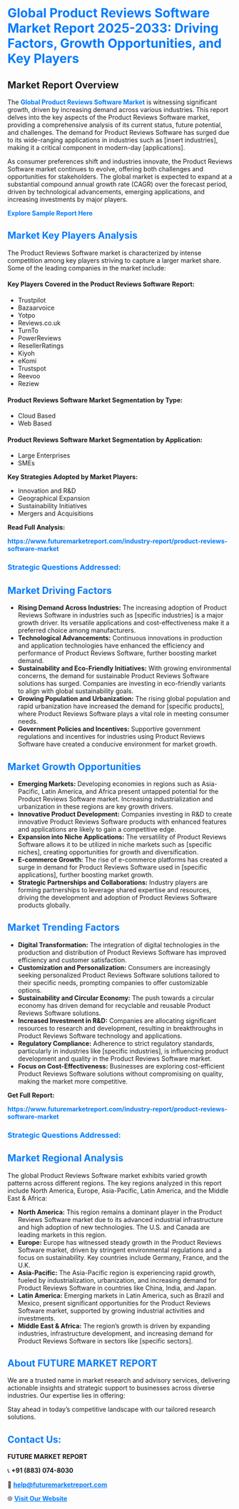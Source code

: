 <h1 style="color: #007BFF;">Global Product Reviews Software Market Report 2025-2033: Driving Factors, Growth Opportunities, and Key Players</h1>

<section id="overview">
<h2>Market Report Overview</h2>
<p>The <a href="https://www.futuremarketreport.com/industry-report/product-reviews-software-market" style="color: #007BFF; text-decoration: none;"><strong>Global Product Reviews Software Market</strong></a> is witnessing significant growth, driven by increasing demand across various industries. This report delves into the key aspects of the Product Reviews Software market, providing a comprehensive analysis of its current status, future potential, and challenges. The demand for Product Reviews Software has surged due to its wide-ranging applications in industries such as [insert industries], making it a critical component in modern-day [applications].</p>
<p>As consumer preferences shift and industries innovate, the Product Reviews Software market continues to evolve, offering both challenges and opportunities for stakeholders. The global market is expected to expand at a substantial compound annual growth rate (CAGR) over the forecast period, driven by technological advancements, emerging applications, and increasing investments by major players.</p>
</section>

<section id="overview">
<p><a href="https://www.futuremarketreport.com/request-sample/reportId=40972" style="color: #007BFF; text-decoration: none;"><strong>Explore Sample Report Here</strong></a></p>
</section>

<section id="key-players">
<h2 style="color: #007BFF;">Market Key Players Analysis</h2>
<p>The Product Reviews Software market is characterized by intense competition among key players striving to capture a larger market share. Some of the leading companies in the market include:</p>
<h4>Key Players Covered in the Product Reviews Software Report:</h4>
<ul><li>Trustpilot</li><li>Bazaarvoice</li><li>Yotpo</li><li>Reviews.co.uk</li><li>TurnTo</li><li>PowerReviews</li><li>ResellerRatings</li><li>Kiyoh</li><li>eKomi</li><li>Trustspot</li><li>Reevoo</li><li>Reziew</li></ul>
<h4>Product Reviews Software Market Segmentation by Type:</h4>
<ul><li>Cloud Based</li><li>Web Based</li></ul>

<h4>Product Reviews Software Market Segmentation by Application:</h4>
<ul><li>Large Enterprises</li><li>SMEs</li></ul>
<p><strong>Key Strategies Adopted by Market Players:</strong></p>
<ul>
<li>Innovation and R&D</li>
<li>Geographical Expansion</li>
<li>Sustainability Initiatives</li>
<li>Mergers and Acquisitions</li>
</ul>
</section>

<section>
<p><strong>Read Full Analysis: </strong></p><a href="https://www.futuremarketreport.com/industry-report/product-reviews-software-market" style="color: #007BFF; text-decoration: none;"><strong>https://www.futuremarketreport.com/industry-report/product-reviews-software-market</strong></a>
<h3 style="color: #007BFF;">Strategic Questions Addressed:</h3>
</section>

<section id="driving-factors">
<h2 style="color: #007BFF;">Market Driving Factors</h2>
<ul>
<li><strong>Rising Demand Across Industries:</strong> The increasing adoption of Product Reviews Software in industries such as [specific industries] is a major growth driver. Its versatile applications and cost-effectiveness make it a preferred choice among manufacturers.</li>
<li><strong>Technological Advancements:</strong> Continuous innovations in production and application technologies have enhanced the efficiency and performance of Product Reviews Software, further boosting market demand.</li>
<li><strong>Sustainability and Eco-Friendly Initiatives:</strong> With growing environmental concerns, the demand for sustainable Product Reviews Software solutions has surged. Companies are investing in eco-friendly variants to align with global sustainability goals.</li>
<li><strong>Growing Population and Urbanization:</strong> The rising global population and rapid urbanization have increased the demand for [specific products], where Product Reviews Software plays a vital role in meeting consumer needs.</li>
<li><strong>Government Policies and Incentives:</strong> Supportive government regulations and incentives for industries using Product Reviews Software have created a conducive environment for market growth.</li>
</ul>
</section>

<section id="growth-opportunities">
<h2 style="color: #007BFF;">Market Growth Opportunities</h2>
<ul>
<li><strong>Emerging Markets:</strong> Developing economies in regions such as Asia-Pacific, Latin America, and Africa present untapped potential for the Product Reviews Software market. Increasing industrialization and urbanization in these regions are key growth drivers.</li>
<li><strong>Innovative Product Development:</strong> Companies investing in R&D to create innovative Product Reviews Software products with enhanced features and applications are likely to gain a competitive edge.</li>
<li><strong>Expansion into Niche Applications:</strong> The versatility of Product Reviews Software allows it to be utilized in niche markets such as [specific niches], creating opportunities for growth and diversification.</li>
<li><strong>E-commerce Growth:</strong> The rise of e-commerce platforms has created a surge in demand for Product Reviews Software used in [specific applications], further boosting market growth.</li>
<li><strong>Strategic Partnerships and Collaborations:</strong> Industry players are forming partnerships to leverage shared expertise and resources, driving the development and adoption of Product Reviews Software products globally.</li>
</ul>
</section>

<section id="trending-factors">
<h2 style="color: #007BFF;">Market Trending Factors</h2>
<ul>
<li><strong>Digital Transformation:</strong> The integration of digital technologies in the production and distribution of Product Reviews Software has improved efficiency and customer satisfaction.</li>
<li><strong>Customization and Personalization:</strong> Consumers are increasingly seeking personalized Product Reviews Software solutions tailored to their specific needs, prompting companies to offer customizable options.</li>
<li><strong>Sustainability and Circular Economy:</strong> The push towards a circular economy has driven demand for recyclable and reusable Product Reviews Software solutions.</li>
<li><strong>Increased Investment in R&D:</strong> Companies are allocating significant resources to research and development, resulting in breakthroughs in Product Reviews Software technology and applications.</li>
<li><strong>Regulatory Compliance:</strong> Adherence to strict regulatory standards, particularly in industries like [specific industries], is influencing product development and quality in the Product Reviews Software market.</li>
<li><strong>Focus on Cost-Effectiveness:</strong> Businesses are exploring cost-efficient Product Reviews Software solutions without compromising on quality, making the market more competitive.</li>
</ul>
</section>

<section>
<p><strong>Get Full Report: </strong></p><a href="https://www.futuremarketreport.com/industry-report/product-reviews-software-market" style="color: #007BFF; text-decoration: none;"><strong>https://www.futuremarketreport.com/industry-report/product-reviews-software-market</strong></a>
<h3 style="color: #007BFF;">Strategic Questions Addressed:</h3>
</section>


<section id="regional-analysis">
<h2 style="color: #007BFF;">Market Regional Analysis</h2>
<p>The global Product Reviews Software market exhibits varied growth patterns across different regions. The key regions analyzed in this report include North America, Europe, Asia-Pacific, Latin America, and the Middle East & Africa:</p>
<ul>
<li><strong>North America:</strong> This region remains a dominant player in the Product Reviews Software market due to its advanced industrial infrastructure and high adoption of new technologies. The U.S. and Canada are leading markets in this region.</li>
<li><strong>Europe:</strong> Europe has witnessed steady growth in the Product Reviews Software market, driven by stringent environmental regulations and a focus on sustainability. Key countries include Germany, France, and the U.K.</li>
<li><strong>Asia-Pacific:</strong> The Asia-Pacific region is experiencing rapid growth, fueled by industrialization, urbanization, and increasing demand for Product Reviews Software in countries like China, India, and Japan.</li>
<li><strong>Latin America:</strong> Emerging markets in Latin America, such as Brazil and Mexico, present significant opportunities for the Product Reviews Software market, supported by growing industrial activities and investments.</li>
<li><strong>Middle East & Africa:</strong> The region’s growth is driven by expanding industries, infrastructure development, and increasing demand for Product Reviews Software in sectors like [specific sectors].</li>
</ul>
</section>

<footer>
<h2 style="color: #007BFF;">About FUTURE MARKET REPORT</h2>
<p>We are a trusted name in market research and advisory services, delivering actionable insights and strategic support to businesses across diverse industries. Our expertise lies in offering:</p>

<p>Stay ahead in today’s competitive landscape with our tailored research solutions.</p>

<h2 style="color: #007BFF;">Contact Us:</h2>
<p><strong>FUTURE MARKET REPORT</strong></p>
<p>📞 <strong>+91 (883) 074-8030</strong></p>
<p>📧 <strong><a href="mailto:help@futuremarketreport.com" style="color: #007BFF;">help@futuremarketreport.com</a></strong></p>
<p>🌐 <strong><a href="https://www.futuremarketreport.com/" style="color: #007BFF;">Visit Our Website</a></strong></p>
</footer>